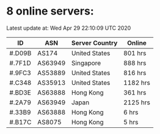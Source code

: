 # 8 online servers:

Latest update at: Wed Apr 29 22:10:09 UTC 2020

| ID | ASN | Server Country | Online |
| -- | --- | -------------- | ------ |
| #.D09B | AS174 | United States | 801 hrs |
| #.7F1D | AS63949 | Singapore | 888 hrs |
| #.9FC3 | AS53889 | United States | 816 hrs |
| #.C348 | AS35913 | United States | 1182 hrs |
| #.BD3E | AS63888 | Hong Kong | 361 hrs |
| #.2A79 | AS63949 | Japan | 2125 hrs |
| #.33B9 | AS63888 | Hong Kong | 6 hrs |
| #.B17C | AS8075 | Hong Kong | 5 hrs |

